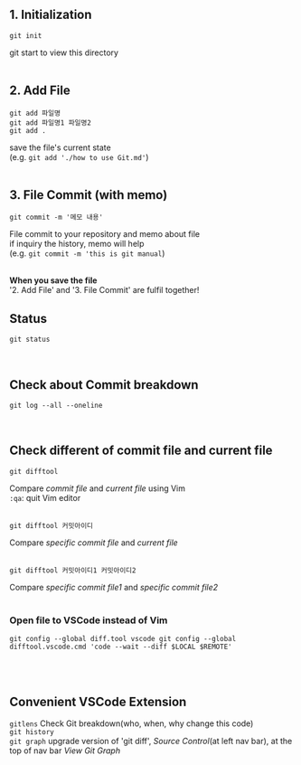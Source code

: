 <h2>1. Initialization</h2>   

```
git init
```
git start to view this directory
<br><br>

<h2>2. Add File</h2>

```
git add 파일명
git add 파일명1 파일명2
git add .
```
save the file's current state<br>
(e.g. `git add './how to use Git.md'`)
<br><br>

<h2>3. File Commit (with memo)</h2>

```
git commit -m '메모 내용'
```
File commit to your repository and memo about file<br>
if inquiry the history, memo will help<br>
(e.g. `git commit -m 'this is git manual`)<br><br>

**When you save the file**<br>
'2. Add File' and '3. File Commit' are fulfil together!


<h2>Status</h2>

```
git status
```
<br>
<h2>Check about Commit breakdown</h2>

```
git log --all --oneline
```
<br>
<h2>Check different of commit file and current file</h2>

```
git difftool
```
Compare *commit file* and *current file* using Vim<br>
`:qa`: quit Vim editor
<br><br>
```
git difftool 커밋아이디
```
Compare *specific commit file* and *current file*<br><br>
```
git difftool 커밋아이디1 커밋아이디2
```
Compare *specific commit file1* and *specific commit file2*<br><br>

<h3>Open file to VSCode instead of Vim</h3>

```
git config --global diff.tool vscode git config --global difftool.vscode.cmd 'code --wait --diff $LOCAL $REMOTE'
```
<br><br>
<h2>Convenient VSCode Extension</h2>

`gitlens` Check Git breakdown(who, when, why change this code)<br>
`git history`<br>
`git graph` upgrade version of 'git diff', *Source Control*(at left nav bar), at the top of nav bar *View Git Graph* <br>
